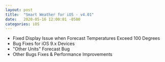 ```yaml
---
layout: post
title:  "Smart Weather for iOS - v4.01"
date:   2020-05-16 12:00:01 -0500
categories: iOS
---
```


- Fixed Display Issue when Forecast Temperatures Exceed 100 Degrees
- Bug Fixes for iOS 9.x Devices
- "Other Units" Forecast Bug
- Other Bugs Fixes & Performance Improvements
